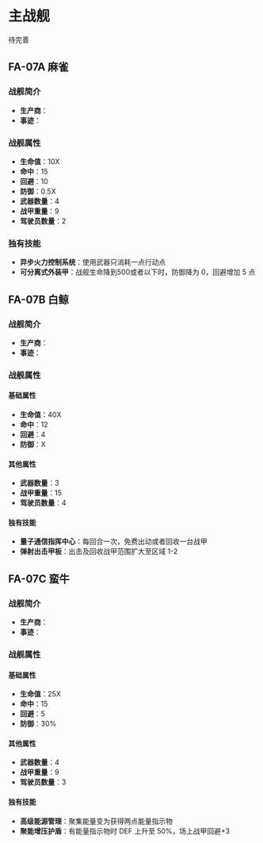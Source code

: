 # 主战舰
待完善  
## FA-07A 麻雀
### 战舰简介
+ **生产商**：
+ **事迹**：

### 战舰属性
+ **生命值**：10X  
+ **命中**：15  
+ **回避**：10  
+ **防御**：0.5X  
+ **武器数量**：4  
+ **战甲重量**：9  
+ **驾驶员数量**：2
  
### 独有技能
+ **异步火力控制系统**：使用武器只消耗一点行动点  
+ **可分离式外装甲**：战舰生命降到500或者以下时，防御降为 0，回避增加 5 点

## FA-07B 白鲸 
### 战舰简介
- **生产商**：   
- **事迹**：  

### 战舰属性
#### 基础属性
- **生命值**：40X  
- **命中**：12  
- **回避**：4  
- **防御**：X
#### 其他属性
- **武器数量**：3  
- **战甲重量**：15  
- **驾驶员数量**：4  
#### 独有技能
- **量子通信指挥中心**：每回合一次，免费出动或者回收一台战甲
- **弹射出击甲板**：出击及回收战甲范围扩大至区域 1-2

## FA-07C 蛮牛 
### 战舰简介
- **生产商**： 
- **事迹**：

### 战舰属性
#### 基础属性
- **生命值**：25X
- **命中**：15  
- **回避**：5  
- **防御**：30%

#### 其他属性
- **武器数量**：4  
- **战甲重量**：9 
- **驾驶员数量**：3

#### 独有技能
- **高级能源管理**：聚集能量变为获得两点能量指示物
- **聚能增压护盾**：有能量指示物时 DEF 上升至 50%，场上战甲回避+3

